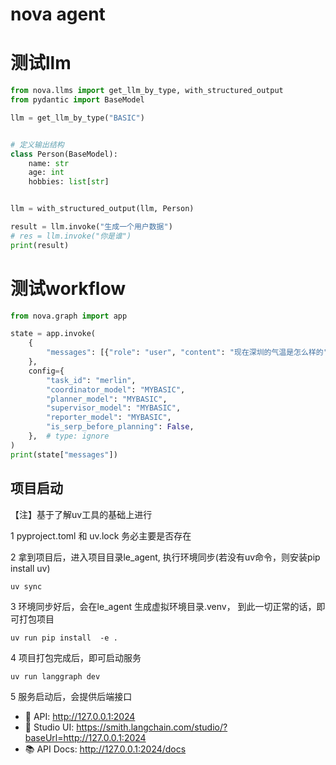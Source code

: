 # nova agent

# 测试llm

```python
from nova.llms import get_llm_by_type, with_structured_output
from pydantic import BaseModel

llm = get_llm_by_type("BASIC")


# 定义输出结构
class Person(BaseModel):
    name: str
    age: int
    hobbies: list[str]


llm = with_structured_output(llm, Person)

result = llm.invoke("生成一个用户数据")
# res = llm.invoke("你是谁")
print(result)
```

# 测试workflow
```python
from nova.graph import app

state = app.invoke(
    {
        "messages": [{"role": "user", "content": "现在深圳的气温是怎么样的"}],
    },
    config={
        "task_id": "merlin",
        "coordinator_model": "MYBASIC",
        "planner_model": "MYBASIC",
        "supervisor_model": "MYBASIC",
        "reporter_model": "MYBASIC",
        "is_serp_before_planning": False,
    },  # type: ignore
)
print(state["messages"])
```



## 项目启动

【注】基于了解uv工具的基础上进行

1 pyproject.toml 和 uv.lock 务必主要是否存在

2 拿到项目后，进入项目目录le_agent, 执行环境同步(若没有uv命令，则安装pip install uv)
```shell
uv sync 
```
3 环境同步好后，会在le_agent 生成虚拟环境目录.venv， 到此一切正常的话，即可打包项目
```shell
uv run pip install  -e .
```

4 项目打包完成后，即可启动服务
``` shell
uv run langgraph dev
```

5 服务启动后，会提供后端接口
- 🚀 API: http://127.0.0.1:2024
- 🎨 Studio UI: https://smith.langchain.com/studio/?baseUrl=http://127.0.0.1:2024
- 📚 API Docs: http://127.0.0.1:2024/docs
